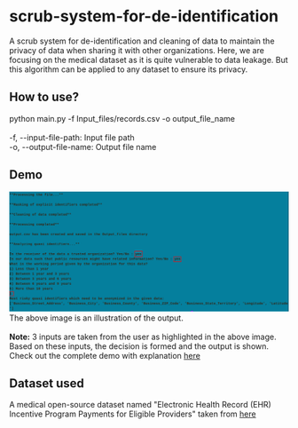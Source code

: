 # scrub-system-for-de-identification
A scrub system for de-identification and cleaning of data to maintain the privacy of data when sharing it with other organizations. Here, we are focusing on the medical dataset as it is quite vulnerable to data leakage. But this algorithm can be applied to any dataset to ensure its privacy.
## How to use? 
python main.py -f Input_files/records.csv -o output_file_name
<br><br>
-f, --input-file-path: Input file path
<br>
-o, --output-file-name: Output file name
## Demo
<img src="screenshots/output.png" width="650px" alt="Output Image">
The above image is an illustration of the output.<br><br>
<strong>Note:</strong> 3 inputs are taken from the user as highlighted in the above image. Based on these inputs, the decision is formed and the output is shown. 
<br>
Check out the complete demo with explanation <a href="https://www.youtube.com/watch?v=XGd56JY03BU">here</a>
<br>
<h2>Dataset used</h2> 
A medical open-source dataset named "Electronic Health Record (EHR) Incentive Program Payments for Eligible Providers" taken from <a href="https://catalog.data.gov/dataset/electronic-health-record-ehr-incentive-program-payments-for-eligible-providers-a4199/resource/52303c5a-ac7c-4064-9271-e960dbf69f74">here</a>
